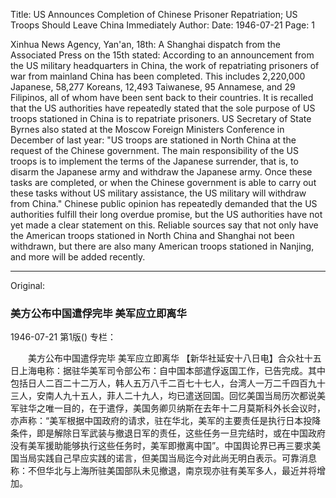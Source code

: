 Title: US Announces Completion of Chinese Prisoner Repatriation; US Troops Should Leave China Immediately
Author:
Date: 1946-07-21
Page: 1

Xinhua News Agency, Yan'an, 18th: A Shanghai dispatch from the Associated Press on the 15th stated: According to an announcement from the US military headquarters in China, the work of repatriating prisoners of war from mainland China has been completed. This includes 2,220,000 Japanese, 58,277 Koreans, 12,493 Taiwanese, 95 Annamese, and 29 Filipinos, all of whom have been sent back to their countries. It is recalled that the US authorities have repeatedly stated that the sole purpose of US troops stationed in China is to repatriate prisoners. US Secretary of State Byrnes also stated at the Moscow Foreign Ministers Conference in December of last year: "US troops are stationed in North China at the request of the Chinese government. The main responsibility of the US troops is to implement the terms of the Japanese surrender, that is, to disarm the Japanese army and withdraw the Japanese army. Once these tasks are completed, or when the Chinese government is able to carry out these tasks without US military assistance, the US military will withdraw from China." Chinese public opinion has repeatedly demanded that the US authorities fulfill their long overdue promise, but the US authorities have not yet made a clear statement on this. Reliable sources say that not only have the American troops stationed in North China and Shanghai not been withdrawn, but there are also many American troops stationed in Nanjing, and more will be added recently.



<hr /> 

Original: 


### 美方公布中国遣俘完毕  美军应立即离华

1946-07-21
第1版()
专栏：

　　美方公布中国遣俘完毕
    美军应立即离华
    【新华社延安十八日电】合众社十五日上海电称：据驻华美军司令部公布：自中国本部遣俘返国工作，已告完成。其中包括日人二百二十二万人，韩人五万八千二百七十七人，台湾人一万二千四百九十三人，安南人九十五人，菲人二十九人，均已遣送回国。回忆美国当局历次都说美军驻华之唯一目的，在于遣俘，美国务卿贝纳斯在去年十二月莫斯科外长会议时，亦声称：“美军根据中国政府的请求，驻在华北，美军的主要责任是执行日本投降条件，即是解除日军武装与撤退日军的责任，这些任务一旦完结时，或在中国政府没有美军援助能够执行这些任务时，美军即撤离中国”。中国舆论界已再三要求美国当局实践自己早应实践的诺言，但美国当局迄今对此尚无明白表示。可靠消息称：不但华北与上海所驻美国部队未见撤退，南京现亦驻有美军多人，最近并将增加。
